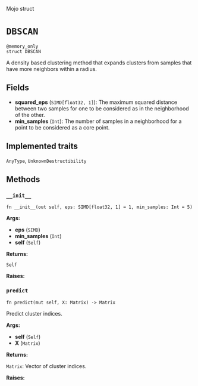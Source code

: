 Mojo struct

# `DBSCAN`

```mojo
@memory_only
struct DBSCAN
```

A density based clustering method that expands clusters from samples that have more neighbors within a radius.

## Fields

- **squared_eps** (`SIMD[float32, 1]`): The maximum squared distance between two samples for one to be considered as in the neighborhood of the other.
- **min_samples** (`Int`): The number of samples in a neighborhood for a point to be considered as a core point.

## Implemented traits

`AnyType`, `UnknownDestructibility`

## Methods

### `__init__`

```mojo
fn __init__(out self, eps: SIMD[float32, 1] = 1, min_samples: Int = 5)
```

**Args:**

- **eps** (`SIMD`)
- **min_samples** (`Int`)
- **self** (`Self`)

**Returns:**

`Self`

**Raises:**

### `predict`

```mojo
fn predict(mut self, X: Matrix) -> Matrix
```

Predict cluster indices.

**Args:**

- **self** (`Self`)
- **X** (`Matrix`)

**Returns:**

`Matrix`: Vector of cluster indices.

**Raises:**


